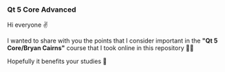 ### Qt 5 Core Advanced

Hi everyone :v:

I wanted to share with you the points that I consider important in the **"Qt 5 Core/Bryan Cairns"** course that I took online in this repository :woman_technologist:

Hopefully it benefits your studies :herb:
